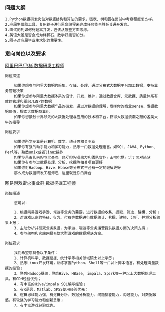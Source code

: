 ### 问题大纲

    1.Python数据研发岗位对数据结构和算法的要求，链表、树和图在面试中考察程度怎么样。
    2.应届生借助工具、复用轮子进行黑盒编程来完成任务能否胜任普通开发岗。
    3.面试问到如何处理高并发，应该从哪些方面考虑。
    4.英语太差是否会成为绊脚石，数学好能否加分。
    5.圈子对应届毕业生求职的重要性。

### 意向岗位以及要求
[阿里巴巴/飞猪 数据研发工程师](https://campus.alibaba.com/position.htm?spm=a1z3e1.11770907.0.0.6ca278c7Hetfmm&refno=12010)
    
    岗位描述
    
        如果你想参与阿里大数据的采集、存储、处理，通过分布式大数据平台加工数据，支持业务管理决策 
        如果你想参与阿里大数据体系的设计、开发、维护，通过数据仓库、元数据、质量体系有效的管理和组织几百P的数据 
        如果你想参与阿里大数据产品的研发，通过对数据的理解，发挥你的商业sense，发掘数据价值，探索大数据商业化 
        如果你想接触世界领先的大数据处理与应用的技术和平台，获得大数据浪潮之巅的各类大牛的指导
    
    岗位要求
    
        如果你所学专业是计算机、数学、统计等相关专业 
        如果你有强的动手能力和学习能力，熟悉一门数据处理语言，如SQL、JAVA、Python、Perl等，熟悉unix或者linux操作 
        如果你具备扎实的专业基础，良好的沟通能力和团队合作，主动积极，乐于面对挑战 
        如果你有参与过数据处理、分析、挖掘等相关项目更好 
        如果你对Hadoop、Hive、Hbase等分布式平台有一定的理解更好 
        那么成为数据研发工程师吧，这里就是你的舞台
    
    
[网易游戏雷火事业群 数据挖掘工程师](https://campus.163.com/app/jobDetail/index?id=339)
    
    岗位描述
    
        您可以：
        
        1、根据网易游戏手游、端游等业务的需要，进行数据的收集、提取、筛选、建模、分析；
        2、对游戏玩家的特征、行为、付费等数据进行数据统计、挖掘、建模、分析，并将分析结果上报；
        3、主动分析并研究业务数据，为手游、端游等业务运营提供数据方面的决策支持；
        4、参与架构和实施网易多款大型游戏的数据解决方案。
    
    岗位要求
    
        我们希望您具备以下条件：
        1、计算机科学、数据挖掘、统计学等相关领域硕士以上学历；
        2、熟悉Linux开发环境，熟练掌握Python、Shell等一门以上脚本语言，有处理海量数据的经验；
        3、熟悉Hadoop框架，熟悉Hive、HBase, impala，Spark等一种以上大数据处理工具，有CDH经验优先；
        4、有丰富的Hive/impala SQL编写经验；
        5、有R语言，Matlab，SPSS使用经验优先；
        6、逻辑思维能力强，有逻辑分析、数据分析能力、问题排查能力，沟通能力，对数据敏感，有较强的学习能力和创新思维；
        7、有丰富游戏经验优先。
